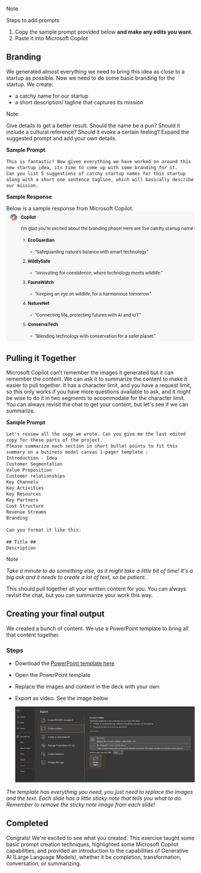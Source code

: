 
> [!NOTE]
> Steps to add prompts
>
> 1. Copy the sample prompt provided below **and make any edits you want**.
> 1. Paste it into Microsoft Copilot

## Branding

We generated almost everything we need to bring this idea as close to a startup as possible. Now we need to do some basic branding for the startup. We create:

- a catchy name for our startup
- a short description/ tagline that captures its mission

> [!NOTE]
> Give details to get a better result. Should the name be a pun? Should it include a cultural reference? Should it evoke a certain feeling? Expand the suggested prompt and add your own details.

**Sample Prompt**

```
This is fantastic! Now given everything we have worked on around this new startup idea, its time to come up with some branding for it.
Can you list 5 suggestions of catchy startup names for this startup along with a short one sentence tagline, which will basically describe our mission.
```

**Sample Response**

Below is a sample response from Microsoft Copilot.
![Screenshot showing sample response on branding.](../media/branding.png)

## Pulling it Together

Microsoft Copilot can’t remember the images it generated but it can remember the content. We can ask it to summarize the content to make it easier to pull together. It has a character limit, and you have a request limit, so this only works if you have more questions available to ask, and it might be wise to do it in two segments to accommodate for the character limit. You can always revisit the chat to get your content, but let's see if we can summarize.

**Sample Prompt**

```
Let's review all the copy we wrote. Can you give me the last edited copy for these parts of the project.
Please summarize each section in short bullet points to fit this summary on a business model canvas 1-pager template :
Introduction - Idea
Customer Segmentation
Value Proposition
Customer relationships
Key Channels
Key Activities
Key Resources
Key Partners
Cost Structure
Revenue Streams
Branding

Can you format it like this:

## Title ##
Description
```

> [!NOTE]
> *Take a minute to do something else, as it might take a little bit of time! It's a big ask and it needs to create a lot of text, so be patient.*

This should pull together all your written content for you. You can always revisit the chat, but you can summarize your work this way.

## Creating your final output

We created a bunch of content. We use a PowerPoint template to bring all that content together.

### Steps

- Download the [PowerPoint template here](https://stdntpartners-my.sharepoint.com/:p:/g/personal/julia_muiruri_studentambassadors_com/EYz9I_oj1gFLgvvZbgQWdQ4Bm_Lx45IqsoMli2Dk6Av9bw?e=Wo16qY)
- Open the PowerPoint template
- Replace the images and content in the deck with your own
- Export as video. See the image below

    ![Screenshot showing example of completed project](../media/export-video.png)

*The template has everything you need, you just need to replace the images and the text. Each slide has a little sticky note that tells you what to do. Remember to remove the sticky note image from each slide!*

## Completed

Congrats! We're excited to see what you created. This exercise taught some basic prompt creation techniques, highlighted some Microsoft Copilot capabilities, and provided an introduction to the capabilities of Generative AI (Large Language Models), whether it be completion, transformation, conversation, or summarizing.
